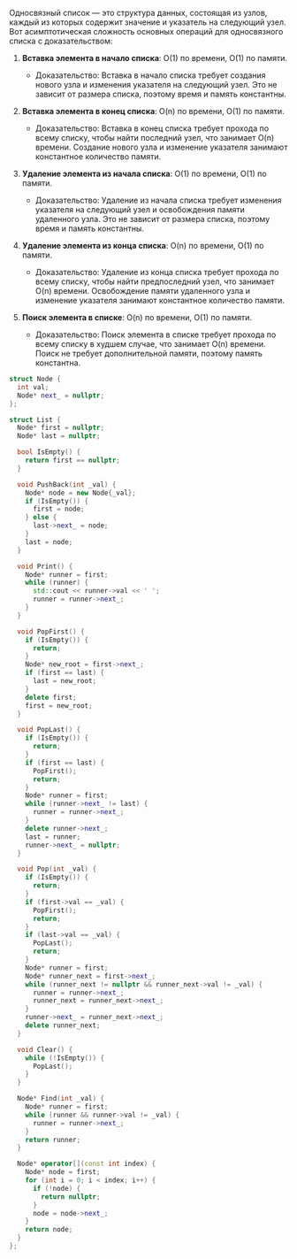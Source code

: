 Односвязный список — это структура данных, состоящая из узлов, каждый из которых содержит значение и указатель на
следующий узел. Вот асимптотическая сложность основных операций для односвязного списка с доказательством:

1. **Вставка элемента в начало списка**: O(1) по времени, O(1) по памяти.
    - Доказательство: Вставка в начало списка требует создания нового узла и изменения указателя на следующий узел. Это
      не зависит от размера списка, поэтому время и память константны.

2. **Вставка элемента в конец списка**: O(n) по времени, O(1) по памяти.
    - Доказательство: Вставка в конец списка требует прохода по всему списку, чтобы найти последний узел, что занимает
      O(n) времени. Создание нового узла и изменение указателя занимают константное количество памяти.

3. **Удаление элемента из начала списка**: O(1) по времени, O(1) по памяти.
    - Доказательство: Удаление из начала списка требует изменения указателя на следующий узел и освобождения памяти
      удаленного узла. Это не зависит от размера списка, поэтому время и память константны.

4. **Удаление элемента из конца списка**: O(n) по времени, O(1) по памяти.
    - Доказательство: Удаление из конца списка требует прохода по всему списку, чтобы найти предпоследний узел, что
      занимает O(n) времени. Освобождение памяти удаленного узла и изменение указателя занимают константное количество
      памяти.

5. **Поиск элемента в списке**: O(n) по времени, O(1) по памяти.
    - Доказательство: Поиск элемента в списке требует прохода по всему списку в худшем случае, что занимает O(n)
      времени. Поиск не требует дополнительной памяти, поэтому память константна.

```c++
struct Node {
  int val;
  Node* next_ = nullptr;
};

struct List {
  Node* first = nullptr;
  Node* last = nullptr;

  bool IsEmpty() {
    return first == nullptr;
  }

  void PushBack(int _val) {
    Node* node = new Node{_val};
    if (IsEmpty()) {
      first = node;
    } else {
      last->next_ = node;
    }
    last = node;
  }

  void Print() {
    Node* runner = first;
    while (runner) {
      std::cout << runner->val << ' ';
      runner = runner->next_;
    }
  }

  void PopFirst() {
    if (IsEmpty()) {
      return;
    }
    Node* new_root = first->next_;
    if (first == last) {
      last = new_root;
    }
    delete first;
    first = new_root;
  }

  void PopLast() {
    if (IsEmpty()) {
      return;
    }
    if (first == last) {
      PopFirst();
      return;
    }
    Node* runner = first;
    while (runner->next_ != last) {
      runner = runner->next_;
    }
    delete runner->next_;
    last = runner;
    runner->next_ = nullptr;
  }

  void Pop(int _val) {
    if (IsEmpty()) {
      return;
    }
    if (first->val == _val) {
      PopFirst();
      return;
    }
    if (last->val == _val) {
      PopLast();
      return;
    }
    Node* runner = first;
    Node* runner_next = first->next_;
    while (runner_next != nullptr && runner_next->val != _val) {
      runner = runner->next_;
      runner_next = runner_next->next_;
    }
    runner->next_ = runner_next->next_;
    delete runner_next;
  }

  void Clear() {
    while (!IsEmpty()) {
      PopLast();
    }
  }

  Node* Find(int _val) {
    Node* runner = first;
    while (runner && runner->val != _val) {
      runner = runner->next_;
    }
    return runner;
  }

  Node* operator[](const int index) {
    Node* node = first;
    for (int i = 0; i < index; i++) {
      if (!node) {
        return nullptr;
      }
      node = node->next_;
    }
    return node;
  }
};
```